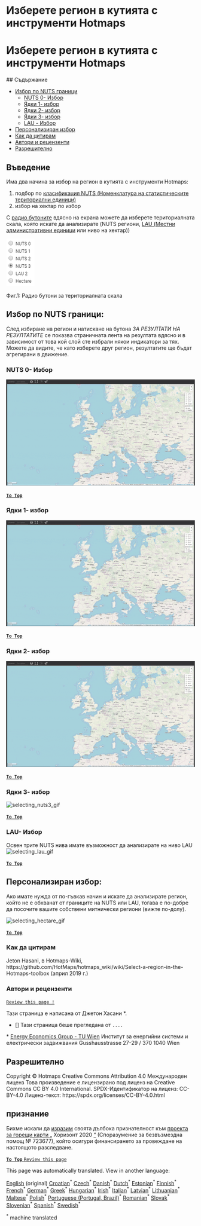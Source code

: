 <h1> <a class="anchor" id="select-a-region-in-the-hotmaps-toolbox" href="#select-a-region-in-the-hotmaps-toolbox"><i class="fa fa-link"></i></a> Изберете регион в кутията с инструменти Hotmaps </h1><h1> <a class="anchor" id="select-a-region-in-the-hotmaps-toolbox" href="#select-a-region-in-the-hotmaps-toolbox"><i class="fa fa-link"></i></a> Изберете регион в кутията с инструменти Hotmaps </h1> ## Съдържание <ul><li> <a href="#selection-by-nuts-boundaries">Избор по NUTS граници</a> <ul><li> <a href="#nuts-0--selection">NUTS 0- Избор</a> </li><li> <a href="#nuts-1--selection">Ядки 1- избор</a> </li><li> <a href="#nuts-2--selection">Ядки 2- избор</a> </li><li> <a href="#nuts-3--selection">Ядки 3- избор</a> </li><li> <a href="#lau--selection">LAU - Избор</a> </li></ul></li><li> <a href="#custom-selection">Персонализиран избор</a> </li><li> <a href="#how-to-cite">Как да цитирам</a> </li><li> <a href="#authors-and-reviewers">Автори и рецензенти</a> </li><li> <a href="#license">Разрешително</a> </li></ul><h2> <a class="anchor" id="introduction" href="#introduction"><i class="fa fa-link"></i></a> Въведение </h2><p> Има два начина за избор на регион в кутията с инструменти Hotmaps: </p><ol><li> подбор по <a href="https://ec.europa.eu/eurostat/web/nuts/background">класификация NUTS (Номенклатура на статистическите териториални единици)</a> </li><li> избор на хектар по избор </li></ol><p> С <a href="#fig1">радио бутоните</a> вдясно на екрана можете да изберете териториалната скала, която искате да анализирате (NUTS региони, <a href="https://ec.europa.eu/eurostat/web/nuts/local-administrative-units">LAU (Местни административни единици</a> или ниво на хектар)) </p><p> <a name="Fig1"><img alt="radio_buttons_png" src="https://github.com/HotMaps/hotmaps_wiki/blob/master/Images/general_tool_functionalities_and_structure/radio_buttons.png"/></a> </p><p> Фиг.1: Радио бутони за териториалната скала </p><h2> <a class="anchor" id="selection-by-nuts-boundaries-" href="#selection-by-nuts-boundaries-"><i class="fa fa-link"></i></a> Избор по NUTS граници: </h2><p> След избиране на регион и натискане на бутона <em>ЗА РЕЗУЛТАТИ НА РЕЗУЛТАТИТЕ</em> се показва страничната лента на резултата вдясно и в зависимост от това кой слой сте избрали някои индикатори за тях. Можете да видите, че като изберете друг регион, резултатите ще бъдат агрегирани в движение. </p><h3> <a class="anchor" id="nuts-0--selection" href="#nuts-0--selection"><i class="fa fa-link"></i></a> NUTS 0- Избор </h3><p><img alt="selecting_nuts0_gif" src="https://github.com/HotMaps/hotmaps_wiki/blob/master/Images/general_tool_functionalities_and_structure/selecting_nuts0.gif"/></p><p><ins> <code><strong><a href="#table-of-contents">To Top</a></strong></code> </ins> </p><h3> <a class="anchor" id="nuts-1--selection" href="#nuts-1--selection"><i class="fa fa-link"></i></a> Ядки 1- избор </h3><p><img alt="selecting_nuts1_gif" src="https://github.com/HotMaps/hotmaps_wiki/blob/master/Images/general_tool_functionalities_and_structure/selecting_nuts1.gif"/></p><p><ins> <code><strong><a href="#table-of-contents">To Top</a></strong></code> </ins> </p><h3> <a class="anchor" id="nuts-2--selection" href="#nuts-2--selection"><i class="fa fa-link"></i></a> Ядки 2- избор </h3><p><img alt="selecting_nuts2_gif" src="https://github.com/HotMaps/hotmaps_wiki/blob/master/Images/general_tool_functionalities_and_structure/selecting_nuts2.gif"/></p><p><ins> <code><strong><a href="#table-of-contents">To Top</a></strong></code> </ins> </p><h3> <a class="anchor" id="nuts-3--selection" href="#nuts-3--selection"><i class="fa fa-link"></i></a> Ядки 3- избор </h3><p><img alt="selecting_nuts3_gif" src="https://github.com/HotMaps/hotmaps_wiki/blob/master/Images/general_tool_functionalities_and_structure/selecting_nuts3.gif"/></p><p><ins> <code><strong><a href="#table-of-contents">To Top</a></strong></code> </ins> </p><h3> <a class="anchor" id="lau--selection" href="#lau--selection"><i class="fa fa-link"></i></a> LAU- Избор </h3><p> Освен трите NUTS нива имате възможност да анализирате на ниво LAU <img alt="selecting_lau_gif" src="https://github.com/HotMaps/hotmaps_wiki/blob/master/Images/general_tool_functionalities_and_structure/selecting_lau.gif"/></p><p><ins> <code><strong><a href="#table-of-contents">To Top</a></strong></code> </ins> </p><h2> <a class="anchor" id="custom-selection-" href="#custom-selection-"><i class="fa fa-link"></i></a> Персонализиран избор: </h2><p> Ако имате нужда от по-гъвкав начин и искате да анализирате регион, който не е обхванат от границите на NUTS или LAU, тогава е по-добре да посочите вашите собствени митнически региони (вижте по-долу). </p><p><img alt="selecting_hectare_gif" src="https://github.com/HotMaps/hotmaps_wiki/blob/master/Images/general_tool_functionalities_and_structure/selecting_hectare.gif"/></p><p><ins> <code><strong><a href="#table-of-contents">To Top</a></strong></code> </ins> </p><h3> <a class="anchor" id="how-to-cite" href="#how-to-cite"><i class="fa fa-link"></i></a> Как да цитирам </h3><p> Jeton Hasani, в Hotmaps-Wiki, https://github.com/HotMaps/hotmaps_wiki/wiki/Select-a-region-in-the-Hotmaps-toolbox (април 2019 г.) </p><h3> <a class="anchor" id="authors-and-reviewers" href="#authors-and-reviewers"><i class="fa fa-link"></i></a> Автори и рецензенти </h3><p> <code><a href="https://github.com/HotMaps/hotmaps_wiki/wiki/How-to-select-a-region-in-the-Hotmaps-toolbox/_edit">Review this page !</a></code> </p> <p> Тази страница е написана от Джетон Хасани *. </p><ul><li> [] Тази страница беше прегледана от <code>....</code> </li></ul><p> * <a href="https://eeg.tuwien.ac.at/">Energy Economics Group - TU Wien</a> Институт за енергийни системи и електрически задвижвания Gusshausstrasse 27-29 / 370 1040 Wien </p><h2> <a class="anchor" id="license" href="#license"><i class="fa fa-link"></i></a> Разрешително </h2><p> Copyright © Hotmaps Creative Commons Attribution 4.0 Международен лиценз Това произведение е лицензирано под лиценз на Creative Commons CC BY 4.0 International. SPDX-Идентификатор на лиценз: CC-BY-4.0 Лиценз-текст: https://spdx.org/licenses/CC-BY-4.0.html </p><h2> <a class="anchor" id="acknowledgement" href="#acknowledgement"><i class="fa fa-link"></i></a> признание </h2><p> Бихме искали да <a href="https://www.hotmaps-project.eu">изразим</a> своята дълбока признателност към <a href="https://www.hotmaps-project.eu">проекта за горещи карти „</a> Хоризонт 2020 <a href="https://www.hotmaps-project.eu">“</a> (Споразумение за безвъзмездна помощ № 723677), който осигури финансирането за провеждане на настоящото разследване. </p><p><ins> <code><strong><a href="#table-of-contents">To Top</a></strong></code> </ins> <code><a href="https://github.com/HotMaps/hotmaps_wiki/wiki/How-to-select-a-region-in-the-Hotmaps-toolbox/_edit">Review this page</a></code> </p>
<!--- THIS IS A SUPER UNIQUE IDENTIFIER -->

This page was automatically translated. View in another language:

[English](../en/Select-a-region-in-the-Hotmaps-toolbox) (original)  [Croatian](../hr/Select-a-region-in-the-Hotmaps-toolbox)<sup>\*</sup> [Czech](../cs/Select-a-region-in-the-Hotmaps-toolbox)<sup>\*</sup> [Danish](../da/Select-a-region-in-the-Hotmaps-toolbox)<sup>\*</sup> [Dutch](../nl/Select-a-region-in-the-Hotmaps-toolbox)<sup>\*</sup> [Estonian](../et/Select-a-region-in-the-Hotmaps-toolbox)<sup>\*</sup> [Finnish](../fi/Select-a-region-in-the-Hotmaps-toolbox)<sup>\*</sup> [French](../fr/Select-a-region-in-the-Hotmaps-toolbox)<sup>\*</sup> [German](../de/Select-a-region-in-the-Hotmaps-toolbox)<sup>\*</sup> [Greek](../el/Select-a-region-in-the-Hotmaps-toolbox)<sup>\*</sup> [Hungarian](../hu/Select-a-region-in-the-Hotmaps-toolbox)<sup>\*</sup> [Irish](../ga/Select-a-region-in-the-Hotmaps-toolbox)<sup>\*</sup> [Italian](../it/Select-a-region-in-the-Hotmaps-toolbox)<sup>\*</sup> [Latvian](../lv/Select-a-region-in-the-Hotmaps-toolbox)<sup>\*</sup> [Lithuanian](../lt/Select-a-region-in-the-Hotmaps-toolbox)<sup>\*</sup> [Maltese](../mt/Select-a-region-in-the-Hotmaps-toolbox)<sup>\*</sup> [Polish](../pl/Select-a-region-in-the-Hotmaps-toolbox)<sup>\*</sup> [Portuguese (Portugal, Brazil)](../pt/Select-a-region-in-the-Hotmaps-toolbox)<sup>\*</sup> [Romanian](../ro/Select-a-region-in-the-Hotmaps-toolbox)<sup>\*</sup> [Slovak](../sk/Select-a-region-in-the-Hotmaps-toolbox)<sup>\*</sup> [Slovenian](../sl/Select-a-region-in-the-Hotmaps-toolbox)<sup>\*</sup> [Spanish](../es/Select-a-region-in-the-Hotmaps-toolbox)<sup>\*</sup> [Swedish](../sv/Select-a-region-in-the-Hotmaps-toolbox)<sup>\*</sup> 

<sup>\*</sup> machine translated

